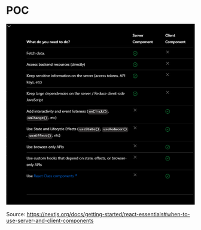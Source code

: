 # POC

[![RSC](./when_to_use_rsc.PNG)](https://nextjs.org/docs/getting-started/react-essentials#when-to-use-server-and-client-components)

Source: https://nextjs.org/docs/getting-started/react-essentials#when-to-use-server-and-client-components